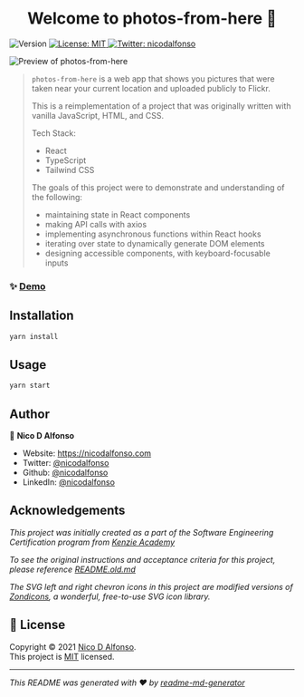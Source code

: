 <h1 align="center">Welcome to photos-from-here 👋</h1>
<p>
  <img alt="Version" src="https://img.shields.io/badge/version-0.1.0-blue.svg?cacheSeconds=2592000" />
  <a href="https://mit-license.org/" target="_blank">
    <img alt="License: MIT" src="https://img.shields.io/badge/License-MIT-yellow.svg" />
  </a>
  <a href="https://twitter.com/nicodalfonso" target="_blank">
    <img alt="Twitter: nicodalfonso" src="https://img.shields.io/twitter/follow/nicodalfonso.svg?style=social" />
  </a>
</p>

<img src="./preview.gif" alt="Preview of photos-from-here">

> `photos-from-here` is a web app that shows you pictures that were taken near your current location and uploaded publicly to Flickr.
>
> This is a reimplementation of a project that was originally written with vanilla JavaScript, HTML, and CSS.
>
> Tech Stack:
>
> - React
> - TypeScript
> - Tailwind CSS
>
> The goals of this project were to demonstrate and understanding of the following:
>
> - maintaining state in React components
> - making API calls with axios
> - implementing asynchronous functions within React hooks
> - iterating over state to dynamically generate DOM elements
> - designing accessible components, with keyboard-focusable inputs

### ✨ [Demo](https://nicodalfonso.github.io/photos-from-here)

## Installation

```sh
yarn install
```

## Usage

```sh
yarn start
```

## Author

👤 **Nico D Alfonso**

- Website: https://nicodalfonso.com
- Twitter: [@nicodalfonso](https://twitter.com/nicodalfonso)
- Github: [@nicodalfonso](https://github.com/nicodalfonso)
- LinkedIn: [@nicodalfonso](https://linkedin.com/in/nicodalfonso)

## Acknowledgements

_This project was initially created as a part of the Software Engineering Certification program from [Kenzie Academy](https://kenzie.academy)_

_To see the original instructions and acceptance criteria for this project, please reference [README.old.md](./readme.old.md)_

_The SVG left and right chevron icons in this project are modified versions of [Zondicons](http://www.zondicons.com/), a wonderful, free-to-use SVG icon library._

## 📝 License

Copyright © 2021 [Nico D Alfonso](https://github.com/nicodalfonso).<br />
This project is [MIT](https://mit-license.org/) licensed.

---

_This README was generated with ❤️ by [readme-md-generator](https://github.com/kefranabg/readme-md-generator)_
